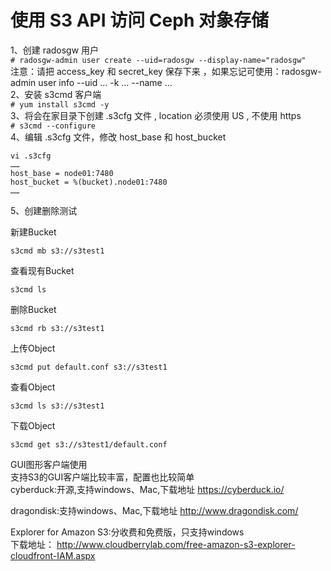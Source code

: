 使用 S3 API 访问 Ceph 对象存储
============================

1、创建 radosgw 用户  
``` # radosgw-admin user create --uid=radosgw --display-name="radosgw" ```  
注意：请把 access_key 和 secret_key 保存下来 ，如果忘记可使用：radosgw-admin user info --uid … -k … --name …  
2、安装 s3cmd 客户端  
``` # yum install s3cmd -y ```  
3、将会在家目录下创建 .s3cfg 文件 , location 必须使用 US , 不使用 https  
``` # s3cmd --configure ```  
4、编辑 .s3cfg 文件，修改 host_base 和 host_bucket  
```
vi .s3cfg
……
host_base = node01:7480
host_bucket = %(bucket).node01:7480
……
```  
5、创建删除测试  

新建Bucket  
```
s3cmd mb s3://s3test1
```  

查看现有Bucket  
```
s3cmd ls
```  

删除Bucket  
```
s3cmd rb s3://s3test1
```  

上传Object  
```
s3cmd put default.conf s3://s3test1
```  

查看Object  
```
s3cmd ls s3://s3test1
```  

下载Object  
```
s3cmd get s3://s3test1/default.conf
```  




GUI图形客户端使用  
支持S3的GUI客户端比较丰富，配置也比较简单  
cyberduck:开源,支持windows、Mac,下载地址 https://cyberduck.io/  

dragondisk:支持windows、Mac,下载地址 http://www.dragondisk.com/  

Explorer for Amazon S3:分收费和免费版，只支持windows  
下载地址： http://www.cloudberrylab.com/free-amazon-s3-explorer-cloudfront-IAM.aspx  

